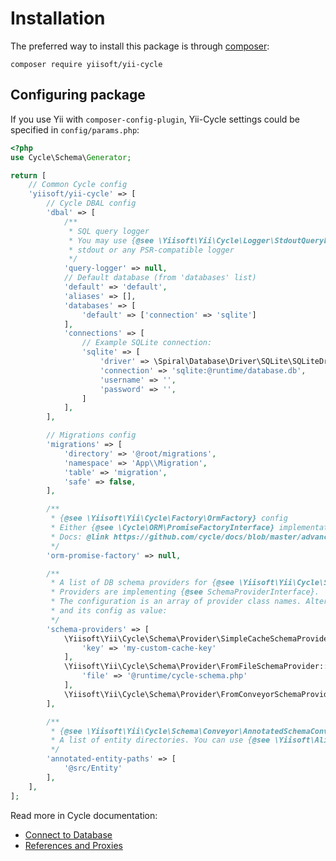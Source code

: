 # Installation

The preferred way to install this package is through [composer](http://getcomposer.org/download/):

```
composer require yiisoft/yii-cycle
```

## Configuring package

If you use Yii with `composer-config-plugin`, Yii-Cycle settings could be specified in `config/params.php`:

```php
<?php
use Cycle\Schema\Generator;

return [
    // Common Cycle config
    'yiisoft/yii-cycle' => [
        // Cycle DBAL config
        'dbal' => [
            /**
             * SQL query logger
             * You may use {@see \Yiisoft\Yii\Cycle\Logger\StdoutQueryLogger} class to pass log to
             * stdout or any PSR-compatible logger
             */
            'query-logger' => null,
            // Default database (from 'databases' list)
            'default' => 'default',
            'aliases' => [],
            'databases' => [
                'default' => ['connection' => 'sqlite']
            ],
            'connections' => [
                // Example SQLite connection:
                'sqlite' => [
                    'driver' => \Spiral\Database\Driver\SQLite\SQLiteDriver::class,
                    'connection' => 'sqlite:@runtime/database.db',
                    'username' => '',
                    'password' => '',
                ]
            ],
        ],

        // Migrations config
        'migrations' => [
            'directory' => '@root/migrations',
            'namespace' => 'App\\Migration',
            'table' => 'migration',
            'safe' => false,
        ],

        /**
         * {@see \Yiisoft\Yii\Cycle\Factory\OrmFactory} config 
         * Either {@see \Cycle\ORM\PromiseFactoryInterface} implementation or null is specified.
         * Docs: @link https://github.com/cycle/docs/blob/master/advanced/promise.md
         */
        'orm-promise-factory' => null,

        /**
         * A list of DB schema providers for {@see \Yiisoft\Yii\Cycle\Schema\SchemaManager}
         * Providers are implementing {@see SchemaProviderInterface}.
         * The configuration is an array of provider class names. Alternatively, you can specify provider class as key
         * and its config as value:
         */
        'schema-providers' => [
            \Yiisoft\Yii\Cycle\Schema\Provider\SimpleCacheSchemaProvider::class => [
                'key' => 'my-custom-cache-key'
            ],
            \Yiisoft\Yii\Cycle\Schema\Provider\FromFileSchemaProvider::class => [
                'file' => '@runtime/cycle-schema.php'
            ],
            \Yiisoft\Yii\Cycle\Schema\Provider\FromConveyorSchemaProvider::class,
        ],

        /**
         * {@see \Yiisoft\Yii\Cycle\Schema\Conveyor\AnnotatedSchemaConveyor} settings
         * A list of entity directories. You can use {@see \Yiisoft\Aliases\Aliases} in paths.
         */
        'annotated-entity-paths' => [
            '@src/Entity'
        ],
    ],
];
```

Read more in Cycle documentation:

- [Connect to Database](https://github.com/cycle/docs/blob/master/basic/connect.md)
- [References and Proxies](https://github.com/cycle/docs/blob/master/advanced/promise.md)
